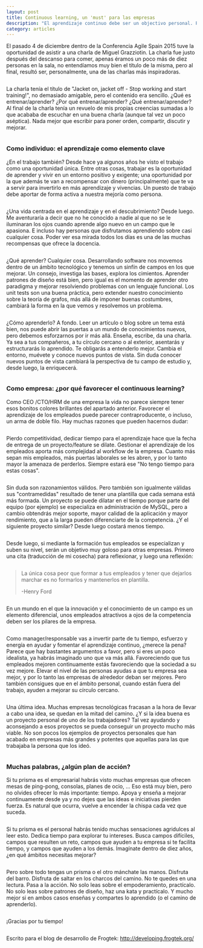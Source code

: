 ```yaml
---
layout: post
title: Continuous learning, un 'must' para las empresas
description: "El aprendizaje continuo debe ser un objectivo personal. Pero también debe ir más allá, las empresas deben favorecerlo y fomentarlo"
category: articles
---
```


El pasado 4 de diciembre dentro de la Conferencia Agile Spain 2015 tuve la oportunidad de asistir a una charla de Miguel Grazziotin. La charla fue justo después del descanso para comer, apenas éramos un poco más de diez personas en la sala, no entendíamos muy bien el título de la misma, pero al final, resultó ser, personalmente, una de las charlas más inspiradoras.
<pre></pre>
La charla tenía el título de "Jacket on, jacket off - Stop working and start training!", no demasiado amigable, pero el contenido era sencillo. ¿Qué es entrenar/aprender? ¿Por qué entrenar/aprender? ¿Qué entrenar/aprender? Al final de la charla tenía un revuelo de mis propias creencias sumadas a lo que acababa de escuchar en una buena charla (aunque tal vez un poco aséptica). Nada mejor que escribir para poner orden, compartir, discutir y mejorar.
<pre></pre>

### Como individuo: el aprendizaje como elemento clave

¿En el trabajo también? Desde hace ya algunos años he visto el trabajo como una oportunidad única. Entre otras cosas, trabajar es la oportunidad de aprender y vivir en un entorno positivo y exigente; una oportunidad por la que además te van a recompensar con dinero (principalmente) que te va a servir para invertirlo en más aprendizaje y vivencias. Un puesto de trabajo debe aportar de forma activa a nuestra mejoría como persona.
<pre></pre>
¿Una vida centrada en el aprendizaje y en el descubrimiento? Desde luego. Me aventuraría a decir que no he conocido a nadie al que no se le iluminaran los ojos cuando aprende algo nuevo en un campo que le apasiona. E incluso hay personas que disfrutamos aprendiendo sobre casi cualquier cosa. Poder ver esa mirada todos los días es una de las muchas recompensas que ofrece la docencia.
<pre></pre>
¿Qué aprender? Cualquier cosa. Desarrollando software nos movemos dentro de un ámbito tecnológico y tenemos un sinfín de campos en los que mejorar. Un consejo, investiga las bases, explora los cimientos. Aprender patrones de diseño está bien, pero igual es el momento de aprender otro paradigma y mejorar resolviendo problemas con un lenguaje funcional. Los unit tests son una buena práctica, pero extender nuestro conocimiento sobre la teoría de grafos, más allá de imponer buenas costumbres, cambiará la forma en la que vemos y resolvemos un problema.
<pre></pre>
¿Cómo aprenderlo? A fondo. Leer un artículo o blog sobre un tema está bien, nos puede abrir las puertas a un mundo de conocimientos nuevos, pero debemos esforzarnos por ir más allá. Enseña, escribe, da una charla. Ya sea a tus compañeros, a tu círculo cercano o al exterior, asentarás y estructurarás lo aprendido. Te obligarás a entenderlo mejor. Cambia el entorno, muévete y conoce nuevos puntos de vista. Sin duda conocer nuevos puntos de vista cambiará la perspectiva de tu campo de estudio y, desde luego, la enriquecerá.
<pre></pre>

### Como empresa: ¿por qué favorecer el continuous learning?

Como CEO /CTO/HRM de una empresa la vida no parece siempre tener esos bonitos colores brillantes del apartado anterior. Favorecer el aprendizaje de los empleados puede parecer contraproducente, o incluso, un arma de doble filo. Hay muchas razones que pueden hacernos dudar:
<pre></pre>
Pierdo competitividad, dedicar tiempo para el aprendizaje hace que la fecha de entrega de un proyecto/feature se dilate. Gestionar el aprendizaje de los empleados aporta más complejidad al workflow de la empresa. Cuanto más sepan mis empleados, más puertas laborales se les abren, y por lo tanto mayor la amenaza de perderlos. Siempre estará ese "No tengo tiempo para estas cosas".
<pre></pre>
Sin duda son razonamientos válidos. Pero también son igualmente válidas sus "contramedidas" resultado de tener una plantilla que cada semana está más formada. Un proyecto se puede dilatar en el tiempo porque parte del equipo (por ejemplo) se especializa en administración de MySQL, pero a cambio obtendrás mejor soporte, mayor calidad de la aplicación y mayor rendimiento, que a la larga pueden diferenciarte de la competencia. ¿Y el siguiente proyecto similar? Desde luego costará menos tiempo.
<pre></pre>
Desde luego, si mediante la formación tus empleados se especializan y suben su nivel, serán un objetivo muy goloso para otras empresas. Primero una cita (traducción de mi cosecha) para reflexionar, y luego una reflexión:
<pre></pre>
> La única cosa peor que formar a tus empleados y tener que dejarlos marchar es no formarlos y mantenerlos en plantilla.
>
> -Henry Ford
<pre></pre>
En un mundo en el que la innovación y el conocimiento de un campo es un elemento diferencial, unos empleados atractivos a ojos de la competencia deben ser los pilares de la empresa.
<pre></pre>
Como manager/responsable vas a invertir parte de tu tiempo, esfuerzo y energía en ayudar y fomentar el aprendizaje continuo, ¿merece la pena? Parece que hay bastantes argumentos a favor, pero si eres un poco idealista, ya habrás imaginado uno que va más allá. Favoreciendo que tus empleados mejoren continuamente estás favoreciendo que la sociedad a su vez mejore. Elevar el nivel de las personas ayudas a que tu empresa sea mejor, y por lo tanto las empresas de alrededor deban ser mejores. Pero también consigues que en el ámbito personal, cuando están fuera del trabajo, ayuden a mejorar su círculo cercano.
<pre></pre>
Una última idea. Muchas empresas tecnológicas fracasan a la hora de llevar a cabo una idea, se quedan en la mitad del camino. ¿Y si la idea buena es un proyecto personal de uno de los trabajadores? Tal vez ayudando y aconsejando a esos proyectos se pueda conseguir un proyecto mucho más viable. No son pocos los ejemplos de proyectos personales que han acabado en empresas más grandes y potentes que aquellas para las que trabajaba la persona que los ideó.
<pre></pre>

### Muchas palabras, ¿algún plan de acción?

Si tu prisma es el empresarial habrás visto muchas empresas que ofrecen mesas de ping-pong, consolas, planes de ocio, ... Eso está muy bien, pero no olvides ofrecer lo más importante: tiempo. Apoya y enseña a mejorar continuamente desde ya y no dejes que las ideas e iniciativas pierden fuerza. Es natural que ocurra, vuelve a encender la chispa cada vez que suceda.
<pre></pre>
Si tu prisma es el personal habrás tenido muchas sensaciones agridulces al leer esto. Dedica tiempo para explorar tu intereses. Busca campos difíciles, campos que resulten un reto, campos que ayuden a tu empresa si te facilita tiempo, y campos que ayuden a los demás. Imagínate dentro de diez años, ¿en qué ámbitos necesitas mejorar?
<pre></pre>
Pero sobre todo tengas un prisma o el otro mánchate las manos. Disfruta del barro. Disfruta de saltar en los charcos del camino. No te quedes en una lectura. Pasa a la acción. No solo leas sobre el empoderamiento, practícalo. No solo leas sobre patrones de diseño, haz una kata y practícalo. Y mucho mejor si en ambos casos enseñas y compartes lo aprendido (o el camino de aprenderlo).
<pre></pre>
¡Gracias por tu tiempo!
<pre></pre>
Escrito para el blog de desarrollo de Frogtek: http://developing.frogtek.org/
